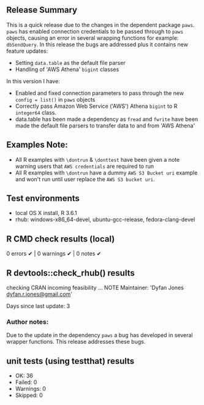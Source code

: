 ## Release Summary
This is a quick release due to the changes in the dependent package `paws`. `paws` has enabled connection credentials to be passed through to `paws` objects, causing an error in several wrapping functions for example: `dbSendQuery`. In this release the bugs are addressed plus it contains new feature updates: 

* Setting `data.table` as the default file parser
* Handling of 'AWS Athena' `bigint` classes

In this version I have:

* Enabled and fixed connection parameters to pass through the new `config = list()` in `paws` objects
* Correctly pass Amazon Web Service ('AWS') Athena `bigint` to R `integer64` class.
* data.table has been made a dependency as `fread` and `fwrite` have been made the default file parsers to transfer data to and from 'AWS Athena'

## Examples Note:
* All R examples with `\dontrun` & `\donttest` have been given a note warning users that `AWS credentials` are required to run
* All R examples with `\dontrun` have a dummy `AWS S3 Bucket uri` example and won't run until user replace the `AWS S3 bucket uri`.

## Test environments
* local OS X install, R 3.6.1
* rhub: windows-x86_64-devel, ubuntu-gcc-release, fedora-clang-devel

## R CMD check results (local)
0 errors ✔ | 0 warnings ✔ | 0 notes ✔

## R devtools::check_rhub() results
checking CRAN incoming feasibility ... NOTE
  Maintainer: 'Dyfan Jones <dyfan.r.jones@gmail.com>'
  
  Days since last update: 3
  
### Author notes:
Due to the update in the dependency `paws` a bug has developed in several wrapper functions. This release addresses these bugs.

## unit tests (using testthat) results
* OK:       36
* Failed:   0
* Warnings: 0
* Skipped:  0